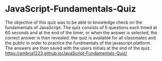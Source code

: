 # JavaScript-Fundamentals-Quiz
The objective of this quiz was to be able to knowledge check on the fundamentals of JavaScript. The quiz consists of 5 questions each timed at 60 seconds and at the end of the timer, or when the answer is selected, the correct answer is then revealed. the quiz is available for all classmates and the public in order to practice the fundmentals of the javascript platform. The answers are then saved with the users initials at the end of the quiz. 
https://ambria1223.github.io/JavaScript-Fundamentals-Quiz/
